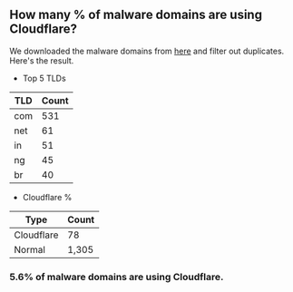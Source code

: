 ## How many % of malware domains are using Cloudflare?


We downloaded the malware domains from [here](https://urlhaus.abuse.ch) and filter out duplicates.
Here's the result.


[//]: # (start replacement)


- Top 5 TLDs

| TLD | Count |
| --- | --- |
| com | 531 |
| net | 61 |
| in | 51 |
| ng | 45 |
| br | 40 |


- Cloudflare %

| Type | Count |
| --- | --- |
| Cloudflare | 78 |
| Normal | 1,305 |


### 5.6% of malware domains are using Cloudflare.